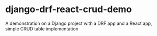 # django-drf-react-crud-demo
A demonstration on a Django project with a DRF app and a React app, simple CRUD table implementation
